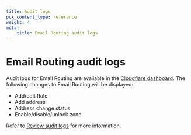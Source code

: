 ```yaml
---
title: Audit logs
pcx_content_type: reference
weight: 4
meta:
    title: Email Routing audit logs
---
```


# Email Routing audit logs

Audit logs for Email Routing are available in the [Cloudflare dashboard](https://dash.cloudflare.com/?account=audit-log). The following changes to Email Routing will be displayed:

- Add/edit Rule
- Add address
- Address change status
- Enable/disable/unlock zone

Refer to [Review audit logs](/fundamentals/account-and-billing/account-security/review-audit-logs/) for more information.